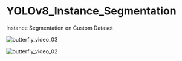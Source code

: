 # YOLOv8_Instance_Segmentation
Instance Segmentation on Custom Dataset

![butterfly_video_03](https://user-images.githubusercontent.com/112761379/232779926-90cb903a-8bb4-4ddc-9e92-df4019e50521.gif)

![butterfly_video_02](https://user-images.githubusercontent.com/112761379/232780865-b235a2e2-bf40-4eb8-9255-f226eb756969.gif)
